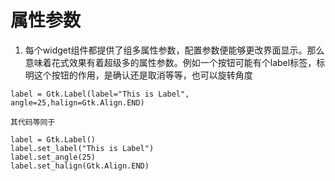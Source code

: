 # 属性参数

1. 每个widget组件都提供了组多属性参数，配置参数便能够更改界面显示。那么意味着花式效果有着超级多的属性参数。例如一个按钮可能有个label标签，标明这个按钮的作用，是确认还是取消等等，也可以旋转角度

```
label = Gtk.Label(label="This is Label", angle=25,halign=Gtk.Align.END)

其代码等同于

label = Gtk.Label()
label.set_label("This is Label")
label.set_angle(25)
label.set_halign(Gtk.Align.END)
```
